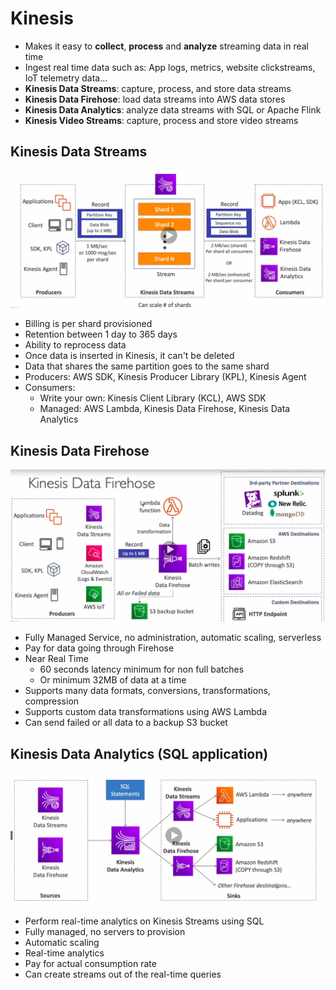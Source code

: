 # Kinesis

* Makes it easy to **collect**, **process** and **analyze** streaming data in real time
* Ingest real time data such as: App logs, metrics, website clickstreams, IoT telemetry data...
* **Kinesis Data Streams**: capture, process, and store data streams
* **Kinesis Data Firehose**: load data streams into AWS data stores
* **Kinesis Data Analytics**: analyze data streams with SQL or Apache Flink
* **Kinesis Video Streams**: capture, process and store video streams

## Kinesis Data Streams

![kinesis_data_stream](images/kinesis_data_stream.png)

* Billing is per shard provisioned
* Retention between 1 day to 365 days
* Ability to reprocess data
* Once data is inserted in Kinesis, it can't be deleted
* Data that shares the same partition goes to the same shard
* Producers: AWS SDK, Kinesis Producer Library (KPL), Kinesis Agent
* Consumers:
  * Write your own: Kinesis Client Library (KCL), AWS SDK
  * Managed: AWS Lambda, Kinesis Data Firehose, Kinesis Data Analytics

## Kinesis Data Firehose

![kinesis_data_firehose](images/kinesis_data_firehose.png)

* Fully Managed Service, no administration, automatic scaling, serverless
* Pay for data going through Firehose
* Near Real Time
  * 60 seconds latency minimum for non full batches
  * Or minimum 32MB of data at a time
* Supports many data formats, conversions, transformations, compression
* Supports custom data transformations using AWS Lambda
* Can send failed or all data to a backup S3 bucket

## Kinesis Data Analytics (SQL application)

![kinesis_data_analytics](images/kinesis_data_analytics.png)

* Perform real-time analytics on Kinesis Streams using SQL
* Fully managed, no servers to provision
* Automatic scaling
* Real-time analytics
* Pay for actual consumption rate
* Can create streams out of the real-time queries
